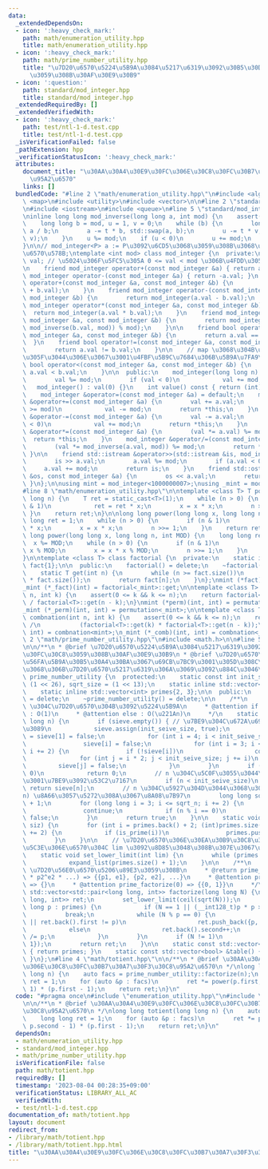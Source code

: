 ```yaml
---
data:
  _extendedDependsOn:
  - icon: ':heavy_check_mark:'
    path: math/enumeration_utility.hpp
    title: math/enumeration_utility.hpp
  - icon: ':heavy_check_mark:'
    path: math/prime_number_utility.hpp
    title: "\u7D20\u6570\u5224\u5B9A\u3084\u5217\u6319\u3092\u30B5\u30DD\u30FC\u30C8\
      \u3059\u308B\u30AF\u30E9\u30B9"
  - icon: ':question:'
    path: standard/mod_integer.hpp
    title: standard/mod_integer.hpp
  _extendedRequiredBy: []
  _extendedVerifiedWith:
  - icon: ':heavy_check_mark:'
    path: test/ntl-1-d.test.cpp
    title: test/ntl-1-d.test.cpp
  _isVerificationFailed: false
  _pathExtension: hpp
  _verificationStatusIcon: ':heavy_check_mark:'
  attributes:
    document_title: "\u30AA\u30A4\u30E9\u30FC\u306E\u30C8\u30FC\u30B7\u30A7\u30F3\u30C8\
      \u95A2\u6570"
    links: []
  bundledCode: "#line 2 \"math/enumeration_utility.hpp\"\n#include <algorithm>\n#include\
    \ <map>\n#include <utility>\n#include <vector>\n\n#line 2 \"standard/mod_integer.hpp\"\
    \n#include <iostream>\n#include <queue>\n#line 5 \"standard/mod_integer.hpp\"\n\
    \ninline long long mod_inverse(long long a, int mod) {\n    assert(mod > 0);\n\
    \    long long b = mod, u = 1, v = 0;\n    while (b) {\n        long long t =\
    \ a / b;\n        a -= t * b, std::swap(a, b);\n        u -= t * v, std::swap(u,\
    \ v);\n    }\n    u %= mod;\n    if (u < 0)\n        u += mod;\n    return u;\n\
    }\n\n// mod_integer<P> a := P\u3092\u6CD5\u3068\u3059\u308B\u3068\u304D\u306E\u6574\
    \u6570\u578B;\ntemplate <int mod> class mod_integer {\n  private:\n    long long\
    \ val; // \u5024\u306F\u5FC5\u305A 0 <= val < mod \u306B\u4FDD\u305F\u308C\u308B\
    \n    friend mod_integer operator+(const mod_integer &a) { return a; }\n    friend\
    \ mod_integer operator-(const mod_integer &a) { return -a.val; }\n    friend mod_integer\
    \ operator+(const mod_integer &a, const mod_integer &b) {\n        return mod_integer(a.val\
    \ + b.val);\n    }\n    friend mod_integer operator-(const mod_integer &a, const\
    \ mod_integer &b) {\n        return mod_integer(a.val - b.val);\n    }\n    friend\
    \ mod_integer operator*(const mod_integer &a, const mod_integer &b) {\n      \
    \  return mod_integer(a.val * b.val);\n    }\n    friend mod_integer operator/(const\
    \ mod_integer &a, const mod_integer &b) {\n        return mod_integer((a.val *\
    \ mod_inverse(b.val, mod)) % mod);\n    }\n\n    friend bool operator==(const\
    \ mod_integer &a, const mod_integer &b) {\n        return a.val == b.val;\n  \
    \  }\n    friend bool operator!=(const mod_integer &a, const mod_integer &b) {\n\
    \        return a.val != b.val;\n    }\n\n    // map \u3068\u304B\u306B\u4E57\u305B\
    \u305F\u3044\u306E\u3067\u3001\u4FBF\u5B9C\u7684\u306B\u5B9A\u7FA9\n    friend\
    \ bool operator<(const mod_integer &a, const mod_integer &b) {\n        return\
    \ a.val < b.val;\n    }\n\n  public:\n    mod_integer(long long n) : val(n) {\n\
    \        val %= mod;\n        if (val < 0)\n            val += mod;\n    }\n \
    \   mod_integer() : val(0) {}\n    int value() const { return (int)val; }\n\n\
    \    mod_integer &operator=(const mod_integer &a) = default;\n    mod_integer\
    \ &operator+=(const mod_integer &a) {\n        val += a.val;\n        if (val\
    \ >= mod)\n            val -= mod;\n        return *this;\n    }\n    mod_integer\
    \ &operator-=(const mod_integer &a) {\n        val -= a.val;\n        if (val\
    \ < 0)\n            val += mod;\n        return *this;\n    }\n    mod_integer\
    \ &operator*=(const mod_integer &a) {\n        (val *= a.val) %= mod;\n      \
    \  return *this;\n    }\n    mod_integer &operator/=(const mod_integer &a) {\n\
    \        (val *= mod_inverse(a.val, mod)) %= mod;\n        return *this;\n   \
    \ }\n\n    friend std::istream &operator>>(std::istream &is, mod_integer &a) {\n\
    \        is >> a.val;\n        a.val %= mod;\n        if (a.val < 0)\n       \
    \     a.val += mod;\n        return is;\n    }\n    friend std::ostream &operator<<(std::ostream\
    \ &os, const mod_integer &a) {\n        os << a.val;\n        return os;\n   \
    \ }\n};\n\nusing mint = mod_integer<1000000007>;\nusing _mint = mod_integer<998244353>;\n\
    #line 8 \"math/enumeration_utility.hpp\"\n\ntemplate <class T> T power(T x, long\
    \ long n) {\n    T ret = static_cast<T>(1);\n    while (n > 0) {\n        if (n\
    \ & 1)\n            ret = ret * x;\n        x = x * x;\n        n >>= 1;\n   \
    \ }\n    return ret;\n}\n\nlong long power(long long x, long long n) {\n    long\
    \ long ret = 1;\n    while (n > 0) {\n        if (n & 1)\n            ret = ret\
    \ * x;\n        x = x * x;\n        n >>= 1;\n    }\n    return ret;\n}\n\nlong\
    \ long power(long long x, long long n, int MOD) {\n    long long ret = 1;\n  \
    \  x %= MOD;\n    while (n > 0) {\n        if (n & 1)\n            ret = ret *\
    \ x % MOD;\n        x = x * x % MOD;\n        n >>= 1;\n    }\n    return ret;\n\
    }\n\ntemplate <class T> class factorial {\n  private:\n    static inline std::vector<T>\
    \ fact{1};\n\n  public:\n    factorial() = delete;\n    ~factorial() = delete;\n\
    \    static T get(int n) {\n        while (n >= fact.size())\n            fact.push_back(fact.back()\
    \ * fact.size());\n        return fact[n];\n    }\n};\nmint (*fact)(int) = factorial<mint>::get;\n\
    _mint (*_fact)(int) = factorial<_mint>::get;\n\ntemplate <class T> T permutation(int\
    \ n, int k) {\n    assert(0 <= k && k <= n);\n    return factorial<T>::get(n)\
    \ / factorial<T>::get(n - k);\n}\nmint (*perm)(int, int) = permutation<mint>;\n\
    _mint (*_perm)(int, int) = permutation<_mint>;\n\ntemplate <class T> static T\
    \ combnation(int n, int k) {\n    assert(0 <= k && k <= n);\n    return factorial<T>::get(n)\
    \ /\n           (factorial<T>::get(k) * factorial<T>::get(n - k));\n}\nmint (*comb)(int,\
    \ int) = combnation<mint>;\n_mint (*_comb)(int, int) = combnation<_mint>;\n#line\
    \ 2 \"math/prime_number_utility.hpp\"\n#include <math.h>\n\n#line 5 \"math/prime_number_utility.hpp\"\
    \n\n/**\n * @brief \u7D20\u6570\u5224\u5B9A\u3084\u5217\u6319\u3092\u30B5\u30DD\
    \u30FC\u30C8\u3059\u308B\u30AF\u30E9\u30B9\n * @brief \u7D20\u6570\u7BE9\u3092\
    \u56FA\u5B9A\u30B5\u30A4\u30BA\u3067\u69CB\u7BC9\u3001\u305D\u308C\u3092\u3082\
    \u3068\u306B\u7D20\u6570\u5217\u6319\u306A\u3069\u3092\u884C\u3046\n */\nclass\
    \ prime_number_utility {\n  protected:\n    static const int init_seive_size =\
    \ (1 << 26), sqrt_size = (1 << 13);\n    static inline std::vector<bool> sieve;\n\
    \    static inline std::vector<int> primes{2, 3};\n\n  public:\n    prime_number_utility()\
    \ = delete;\n    ~prime_number_utility() = delete;\n\n    /**\n     * @brief n\
    \ \u304C\u7D20\u6570\u304B\u3092\u5224\u5B9A\n     * @attention if n < (1 << 26)\
    \ : O(1)\n     * @attention else : O(\u221An)\n     */\n    static bool is_prime(long\
    \ long n) {\n        if (sieve.empty()) { // \u7BE9\u304C\u672A\u69CB\u7BC9\u306A\
    \u3089\n            sieve.assign(init_seive_size, true);\n            sieve[0]\
    \ = sieve[1] = false;\n            for (int i = 4; i < init_seive_size; i += 2)\n\
    \                sieve[i] = false;\n            for (int i = 3; i <= sqrt_size;\
    \ i += 2) {\n                if (!sieve[i])\n                    continue;\n \
    \               for (int j = i * 2; j < init_seive_size; j += i)\n           \
    \         sieve[j] = false;\n            }\n        }\n        if ((n & 1) ==\
    \ 0)\n            return 0;\n        // n \u304C\u5C0F\u3055\u3044\u3068\u304D\
    \u3001\u7BE9\u3092\u53C2\u7167\n        if (n < init_seive_size)\n           \
    \ return sieve[n];\n        // n \u304C\u5927\u304D\u3044\u3068\u304D\u3001O(\u221A\
    n) \u8A66\u3057\u5272\u308A\u3067\u8A08\u7B97\n        long long sqrt_n = std::ceil(std::sqrt(n))\
    \ + 1;\n        for (long long i = 3; i <= sqrt_n; i += 2) {\n            if (!sieve[i])\n\
    \                continue;\n            if (n % i == 0)\n                return\
    \ false;\n        }\n        return true;\n    }\n\n    static void expand_list(int\
    \ siz) {\n        for (int i = primes.back() + 2; (int)primes.size() < siz; i\
    \ += 2) {\n            if (is_prime(i))\n                primes.push_back(i);\n\
    \        }\n    }\n\n    // \u7D20\u6570\u306E\u30EA\u30B9\u30C8\u3092\u3001\u672B\
    \u5C3E\u306E\u6570\u304C lim \u3092\u8D85\u3048\u308B\u307E\u3067\u62E1\u5F35\n\
    \    static void set_lower_limit(int lim) {\n        while (primes.back() < lim)\n\
    \            expand_list(primes.size() + 1);\n    }\n\n    /**\n     * @brief\
    \ \u7D20\u56E0\u6570\u5206\u89E3\u3059\u308B\n     * @return prime_factorize(p1^e1\
    \ * p2^e2 * ...) => {{p1, e1}, {p2, e2], ...}\n     * @attention prime_factorize(1)\
    \ => {}\n     * @attention prime_factorize(0) => {{0, 1}}\n     */\n    static\
    \ std::vector<std::pair<long long, int>> factorize(long long N) {\n        std::vector<std::pair<long\
    \ long, int>> ret;\n        set_lower_limit(ceil(sqrt(N)));\n        for (long\
    \ long p : primes) {\n            if (N == 1 || (__int128_t)p * p > N)\n     \
    \           break;\n            while (N % p == 0) {\n                if (ret.empty()\
    \ || ret.back().first != p)\n                    ret.push_back({p, 1});\n    \
    \            else\n                    ret.back().second++;\n                N\
    \ /= p;\n            }\n        }\n        if (N != 1)\n            ret.push_back({N,\
    \ 1});\n        return ret;\n    }\n\n    static const std::vector<int> &list()\
    \ { return primes; }\n    static const std::vector<bool> &table() { return sieve;\
    \ }\n};\n#line 4 \"math/totient.hpp\"\n\n/**\n * @brief \u30AA\u30A4\u30E9\u30FC\
    \u306E\u30C8\u30FC\u30B7\u30A7\u30F3\u30C8\u95A2\u6570\n */\nlong long totient(long\
    \ long n) {\n    auto facs = prime_number_utility::factorize(n);\n    long long\
    \ ret = 1;\n    for (auto &p : facs)\n        ret *= power(p.first, p.second -\
    \ 1) * (p.first - 1);\n    return ret;\n}\n"
  code: "#pragma once\n#include \"enumeration_utility.hpp\"\n#include \"prime_number_utility.hpp\"\
    \n\n/**\n * @brief \u30AA\u30A4\u30E9\u30FC\u306E\u30C8\u30FC\u30B7\u30A7\u30F3\
    \u30C8\u95A2\u6570\n */\nlong long totient(long long n) {\n    auto facs = prime_number_utility::factorize(n);\n\
    \    long long ret = 1;\n    for (auto &p : facs)\n        ret *= power(p.first,\
    \ p.second - 1) * (p.first - 1);\n    return ret;\n}\n"
  dependsOn:
  - math/enumeration_utility.hpp
  - standard/mod_integer.hpp
  - math/prime_number_utility.hpp
  isVerificationFile: false
  path: math/totient.hpp
  requiredBy: []
  timestamp: '2023-08-04 00:28:35+09:00'
  verificationStatus: LIBRARY_ALL_AC
  verifiedWith:
  - test/ntl-1-d.test.cpp
documentation_of: math/totient.hpp
layout: document
redirect_from:
- /library/math/totient.hpp
- /library/math/totient.hpp.html
title: "\u30AA\u30A4\u30E9\u30FC\u306E\u30C8\u30FC\u30B7\u30A7\u30F3\u30C8\u95A2\u6570"
---
```

